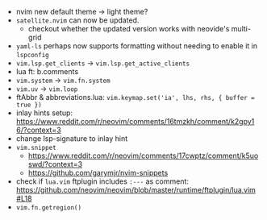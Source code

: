 <!-- LTeX: enabled=false -->
- nvim new default theme -> light theme?
- `satellite.nvim` can now be updated.
	+ checkout whether the updated version works with neovide's multi-grid
- `yaml-ls` perhaps now supports formatting without needing to enable it in
  `lspconfig`
- `vim.lsp.get_clients` -> `vim.lsp.get_active_clients`
- lua ft: b.comments
- `vim.system` -> `vim.fn.system`
- `vim.uv` -> `vim.loop`
- ftAbbr & abbreviations.lua: `vim.keymap.set('ia', lhs, rhs, { buffer = true })`
- inlay hints setup: <https://www.reddit.com/r/neovim/comments/16tmzkh/comment/k2gpy16/?context=3>
- change lsp-signature to inlay hint
- `vim.snippet`
	+ <https://www.reddit.com/r/neovim/comments/17cwptz/comment/k5uoswd/?context=3>
	+ <https://github.com/garymjr/nvim-snippets>
- check if `lua.vim` ftplugin includes `:---` as comment:
  <https://github.com/neovim/neovim/blob/master/runtime/ftplugin/lua.vim#L18>
- `vim.fn.getregion()`
